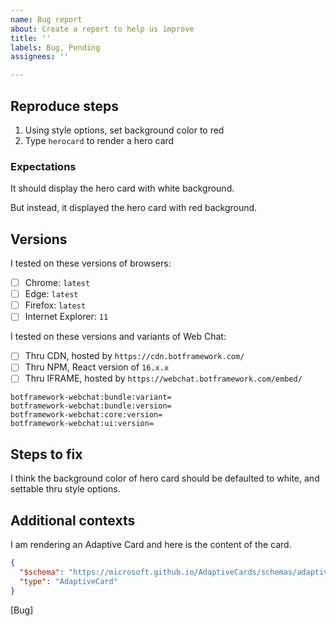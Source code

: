 ```yaml
---
name: Bug report
about: Create a report to help us improve
title: ''
labels: Bug, Pending
assignees: ''

---
```


<!--
Thanks for posting the issue to us. Before posting, please remove any personal-identifiable information, secret, token, or conversation ID.

To expedite the fix, please follow this template and fill out as concise as possible.
-->

## Reproduce steps

1. Using style options, set background color to red
1. Type `herocard` to render a hero card

### Expectations

It should display the hero card with white background.

But instead, it displayed the hero card with red background.

<!-- If it did not render anything, please open Developer Tools in your browser and paste the console log here -->

<!-- Please attach any screenshots with annotations, if any -->

## Versions

I tested on these versions of browsers:

- [ ] Chrome: `latest`
- [ ] Edge: `latest`
- [ ] Firefox: `latest`
- [ ] Internet Explorer: `11`

<!-- Please indicate if you host Web Chat under non-browser environment, e.g. Microsoft Teams, React Native, iOS WebView -->

I tested on these versions and variants of Web Chat:

- [ ] Thru CDN, hosted by `https://cdn.botframework.com/`
- [ ] Thru NPM, React version of `16.x.x`
- [ ] Thru IFRAME, hosted by `https://webchat.botframework.com/embed/`

```
botframework-webchat:bundle:variant=
botframework-webchat:bundle:version=
botframework-webchat:core:version=
botframework-webchat:ui:version=
```

<!-- Please open Developer Tools and run the following script and paste the content:

[].map.call(document.querySelectorAll('meta[name^="botframework"]'), function (m) { return m.name + '=' + m.content; }).join('\n')
-->

## Steps to fix

I think the background color of hero card should be defaulted to white, and settable thru style options.

## Additional contexts

I am rendering an Adaptive Card and here is the content of the card.

```json
{
  "$schema": "https://microsoft.github.io/AdaptiveCards/schemas/adaptive-card.json",
  "type": "AdaptiveCard"
}
```

[Bug]
